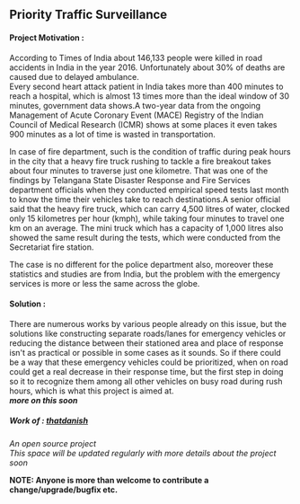 ## Priority Traffic Surveillance  

#### Project Motivation :
According to Times of India about 146,133 people were killed in road accidents in India in the year 2016. Unfortunately about 30% of deaths are caused due to delayed ambulance.  
Every second heart attack patient in India takes more than 400 minutes to reach a hospital, which is almost 13 times more than the ideal window of 30 minutes, government data shows.A two-year data from the ongoing Management of Acute Coronary Event (MACE) Registry of the Indian Council of Medical Research (ICMR) shows at some places it even takes 900 minutes as a lot of time is wasted in transportation.  

In case of fire department, such is the condition of traffic during peak hours in the city that a heavy fire truck rushing to tackle a fire breakout takes about four minutes to traverse just one kilometre. That was one of the findings by Telangana State Disaster Response and Fire Services department officials when they conducted empirical speed tests last month to know the time their vehicles take to reach destinations.A senior official said that the heavy fire truck, which can carry 4,500 litres of water, clocked only 15 kilometres per hour (kmph), while taking four minutes to travel one km on an average. The mini truck which has a capacity of 1,000 litres also 
showed the same result during the tests, which were conducted from the Secretariat fire station.

The case is no different for the police department also, moreover these statistics and studies are from India, but the problem with the emergency services is more or less the same across the globe.

#### Solution : 
There are numerous works by various people already on this issue, but the solutions like constructing separate roads/lanes for emergency vehicles or reducing the distance between their stationed area and place of response isn't as practical or possible in some cases as it sounds. So if there could be a way that these emergency vehicles could be prioritized, when on road could get a real decrease in their response time, but the first step in doing so it to recognize them among all other vehicles on busy road during rush hours, which is what this project is aimed at.  
__*more on this soon*__




##### Work of : [thatdanish](https://github.com/thatdanish)
*An open source project*  
*This space will be updated regularly with more details about the project soon*

**NOTE: Anyone is more than welcome to contribute a change/upgrade/bugfix etc.**

